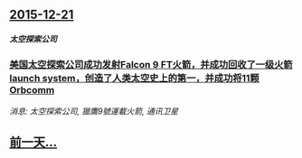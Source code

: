 ## [2015-12-21](/news/2015/12/21/index.md)

##### 太空探索公司
### [ 美国太空探索公司成功发射Falcon 9 FT火箭，并成功回收了一级火箭 launch system，创造了人类太空史上的第一，并成功将11颗Orbcomm ](/news/2015/12/21/美国太空探索公司成功发射Falcon-9-FT火箭-并成功回收了一级火箭-launch-system-创造了人类太空史.md)
_消息: 太空探索公司, 獵鷹9號運載火箭, 通讯卫星_

## [前一天...](/news/2015/12/20/index.md)

